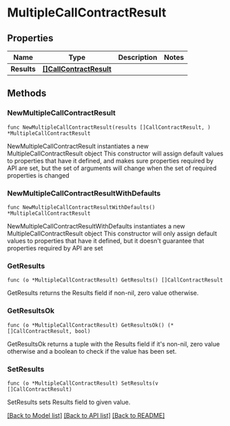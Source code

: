 # MultipleCallContractResult

## Properties

Name | Type | Description | Notes
------------ | ------------- | ------------- | -------------
**Results** | [**[]CallContractResult**](CallContractResult.md) |  | 

## Methods

### NewMultipleCallContractResult

`func NewMultipleCallContractResult(results []CallContractResult, ) *MultipleCallContractResult`

NewMultipleCallContractResult instantiates a new MultipleCallContractResult object
This constructor will assign default values to properties that have it defined,
and makes sure properties required by API are set, but the set of arguments
will change when the set of required properties is changed

### NewMultipleCallContractResultWithDefaults

`func NewMultipleCallContractResultWithDefaults() *MultipleCallContractResult`

NewMultipleCallContractResultWithDefaults instantiates a new MultipleCallContractResult object
This constructor will only assign default values to properties that have it defined,
but it doesn't guarantee that properties required by API are set

### GetResults

`func (o *MultipleCallContractResult) GetResults() []CallContractResult`

GetResults returns the Results field if non-nil, zero value otherwise.

### GetResultsOk

`func (o *MultipleCallContractResult) GetResultsOk() (*[]CallContractResult, bool)`

GetResultsOk returns a tuple with the Results field if it's non-nil, zero value otherwise
and a boolean to check if the value has been set.

### SetResults

`func (o *MultipleCallContractResult) SetResults(v []CallContractResult)`

SetResults sets Results field to given value.



[[Back to Model list]](../README.md#documentation-for-models) [[Back to API list]](../README.md#documentation-for-api-endpoints) [[Back to README]](../README.md)


